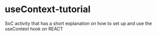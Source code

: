 # useContext-tutorial
SoC activity that has a short explanation on how to set up and use the useContext hook on REACT
